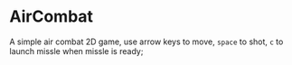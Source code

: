 # AirCombat
A simple air combat 2D game, use arrow keys to move,
`space` to shot, `c` to launch missle when missle is ready;